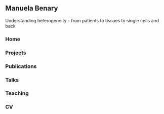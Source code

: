 ## Manuela Benary
Understanding heterogeneity - from patients to tissues to single cells and back 

### Home

### Projects

### Publications

### Talks

### Teaching

### CV
